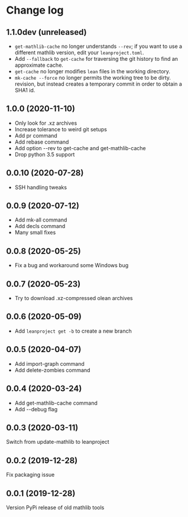 # Change log

## 1.1.0dev (unreleased)

* `get-mathlib-cache` no longer understands `--rev`; if you want to use a
  different mathlib version, edit your `leanproject.toml`.
* Add `--fallback` to `get-cache` for traversing the git history to find an
  approximate cache.
* `get-cache` no longer modifies `lean` files in the working directory.
* `mk-cache --force` no longer permits the working tree to be dirty.
  revision, but instead creates a temporary commit in order to obtain a SHA1 id.

## 1.0.0 (2020-11-10)

* Only look for .xz archives
* Increase tolerance to weird git setups
* Add pr command
* Add rebase command
* Add option --rev to get-cache and get-mathlib-cache
* Drop python 3.5 support

## 0.0.10 (2020-07-28)

* SSH handling tweaks

## 0.0.9 (2020-07-12)

* Add mk-all command
* Add decls command
* Many small fixes

## 0.0.8 (2020-05-25)

* Fix a bug and workaround some Windows bug

## 0.0.7 (2020-05-23)

* Try to download .xz-compressed olean archives

## 0.0.6 (2020-05-09)

* Add `leanproject get -b` to create a new branch

## 0.0.5 (2020-04-07)

* Add import-graph command
* Add delete-zombies command

## 0.0.4 (2020-03-24)

* Add get-mathlib-cache command
* Add --debug flag

## 0.0.3 (2020-03-11)

Switch from update-mathlib to leanproject

## 0.0.2 (2019-12-28)

Fix packaging issue

## 0.0.1 (2019-12-28)

Version PyPi release of old mathlib tools
